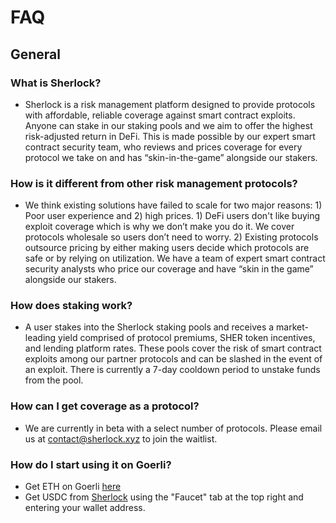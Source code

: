 # FAQ

## General

### What is Sherlock?

* Sherlock is a risk management platform designed to provide protocols with affordable, reliable coverage against smart contract exploits. Anyone can stake in our staking pools and we aim to offer the highest risk-adjusted return in DeFi. This is made possible by our expert smart contract security team, who reviews and prices coverage for every protocol we take on and has “skin-in-the-game” alongside our stakers.

### How is it different from other risk management protocols?

* We think existing solutions have failed to scale for two major reasons: 1\) Poor user experience and 2\) high prices. 1\) DeFi users don't like buying exploit coverage which is why we don’t make you do it. We cover protocols wholesale so users don’t need to worry. 2\) Existing protocols outsource pricing by either making users decide which protocols are safe or by relying on utilization. We have a team of expert smart contract security analysts who price our coverage and have “skin in the game” alongside our stakers.

### How does staking work?

* A user stakes into the Sherlock staking pools and receives a market-leading yield comprised of protocol premiums, SHER token incentives, and lending platform rates. These pools cover the risk of smart contract exploits among our partner protocols and can be slashed in the event of an exploit. There is currently a 7-day cooldown period to unstake funds from the pool.

### How can I get coverage as a protocol?

* We are currently in beta with a select number of protocols. Please email us at contact@sherlock.xyz to join the waitlist.

### How do I start using it on Goerli?

* Get ETH on Goerli [here](https://faucet.goerli.mudit.blog/)
* Get USDC from [Sherlock](https://goerli.sherlock.xyz/faucet) using the "Faucet" tab at the top right and entering your wallet address.
